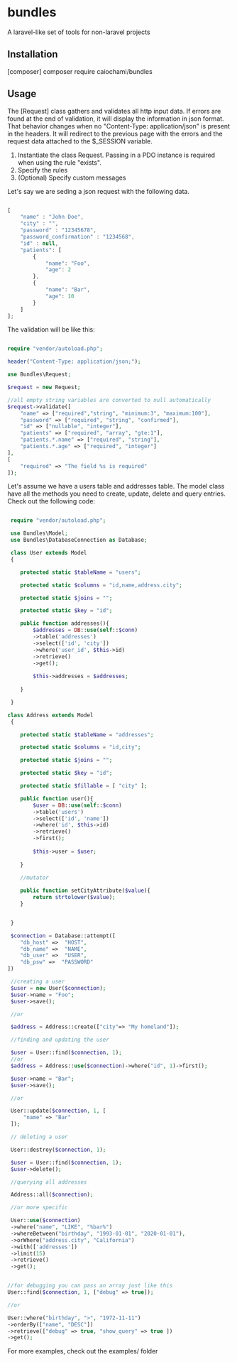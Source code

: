 # bundles

A laravel-like set of tools for non-laravel projects

## Installation

[composer] composer require caiochami/bundles

## Usage


The [Request] class gathers and validates all http input data.
If errors are found at the end of validation, it will display the information in json format.
That behavior changes when no "Content-Type: application/json" is present in the headers. It will redirect to the previous page with the errors and the request data attached to the \$\_SESSION variable.

1. Instantiate the class Request. Passing in a PDO instance is required when using the rule "exists".
2. Specify the rules
3. (Optional) Specify custom messages

Let's say we are seding a json request with the following data.

```javascript

[
    "name" : "John Doe",
    "city" : "",
    "password" : "12345678",
    "password_confirmation" : "1234568",
    "id" : null,
    "patients": [
        {
            "name": "Foo",
            "age": 2
        },
        {
            "name": "Bar",
            "age": 10
        }
    ]
];

```

The validation will be like this:

```php

require "vendor/autoload.php";

header("Content-Type: application/json;");

use Bundles\Request;

$request = new Request;

//all empty string variables are converted to null automatically
$request->validate([
    "name" => ["required","string", "minimum:3", "maximum:100"],
    "password" => ["required", "string", "confirmed"],
    "id" => ["nullable", "integer"],
    "patients" => ["required", "array", "gte:1"],
    "patients.*.name" => ["required", "string"],
    "patients.*.age" => ["required", "integer"]
],
[
    "required" => "The field %s is required"
]);

```



Let's assume we have a users table and addresses table.
The model class have all the methods you need to create, update, delete and query entries.
Check out the following code:

```php

 require "vendor/autoload.php";

 use Bundles\Model;
 use Bundles\DatabaseConnection as Database;

 class User extends Model
 {

    protected static $tableName = "users";

    protected static $columns = "id,name,address.city";

    protected static $joins = "";

    protected static $key = "id";

    public function addresses(){
        $addresses = DB::use(self::$conn)
        ->table('addresses')
        ->select(['id', 'city'])
        ->where('user_id', $this->id)
        ->retrieve()
        ->get();
   
        $this->addresses = $addresses;
   
    }

 }

class Address extends Model
 {

    protected static $tableName = "addresses";

    protected static $columns = "id,city";

    protected static $joins = "";

    protected static $key = "id";

    protected static $fillable = [ "city" ];

    public function user(){
        $user = DB::use(self::$conn)
        ->table('users')
        ->select(['id', 'name'])
        ->where('id', $this->id)
        ->retrieve()
        ->first();
   
        $this->user = $user;
   
    }

    //mutator
    
    public function setCityAttribute($value){
        return strtolower($value);
    }


 }

 $connection = Database::attempt([
    "db_host" =>  "HOST",
    "db_name" =>  "NAME",
    "db_user" =>  "USER",
    "db_psw" =>  "PASSWORD"
])

 //creating a user
 $user = new User($connection);
 $user->name = "Foo";
 $user->save();

 //or

 $address = Address::create(["city"=> "My homeland"]);

 //finding and updating the user

 $user = User::find($connection, 1); 
 //or 
 $address = Address::use($connection)->where("id", 1)->first();

 $user->name = "Bar";
 $user->save();

 //or

 User::update($connection, 1, [
     "name" => "Bar"
 ]);

 // deleting a user

 User::destroy($connection, 1);

 $user = User::find($connection, 1);
 $user->delete();

 //querying all addresses

 Address::all($connection);

 //or more specific

 User::use($connection)
 ->where("name", "LIKE", "%bar%")
 ->whereBetween("birthday", "1993-01-01", "2020-01-01"),
 ->orWhere("address.city", "California")
 ->with(['addresses'])
 ->limit(15)
 ->retrieve()
 ->get();


//for debugging you can pass an array just like this
User::find($connection, 1, ["debug" => true]);

//or 

User::where("birthday", ">", "1972-11-11")
->orderBy(["name", "DESC"])
->retrieve(["debug" => true, "show_query" => true ])
->get(); 

```

For more examples, check out the examples/ folder
